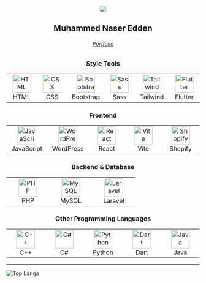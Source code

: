 <p align="center">
	<a href="https://github.com/Bouaskaoun">
		<img src="https://readme-typing-svg.herokuapp.com?lines=Full+Stack+Web+Developer&center=true&width=380&height=45">
	</a>
</p>
<h2 align="center"> Muhammed Naser Edden </h2>
<h6 align="center"><a href="https://mhamdnaser.github.io/MyPortfolio/"> Portfolio </a></h6>

<!-- Style Tools Section -->
<table align="center">
	<h3 align="center">Style Tools</h3>
  <tr>
    <td align="center"  width="96">
		<img src="https://skillicons.dev/icons?i=html" width="48" height="48" alt="HTML" />
		<br>HTML
	</td>
	<td align="center" width="96">
		<img src="https://skillicons.dev/icons?i=css" width="48" height="48" alt="CSS" />
		<br>CSS
	</td>
	<td align="center"  width="96">
		<img src="https://skillicons.dev/icons?i=bootstrap" width="48" height="48" alt="Bootstrap" />
		<br>Bootstrap
	</td>
	<td align="center" width="96">
		<img src="https://skillicons.dev/icons?i=sass"  width="48" height="48" alt="Sass" />
		<br>Sass
	</td>
	<td align="center" width="96">
		<img src="https://skillicons.dev/icons?i=tailwind"  width="48" height="48" alt="Tailwind" />
		<br>Tailwind
	</td>
	<td align="center" width="96">
		<img src="https://skillicons.dev/icons?i=flutter" width="48" height="48" alt="Flutter" />
		<br>Flutter
	</td>
  </tr>
</table>

<!-- Frontend Section -->
<table align="center">
	<h3 align="center">Frontend</h3>
	<tr>
		<td align="center"  width="96">
			<img src="https://skillicons.dev/icons?i=javascript" width="48" height="48" alt="JavaScript" />
			<br>JavaScript
		</td>
		<td align="center"  width="96">
			<img src="https://skillicons.dev/icons?i=wordpress" width="48" height="48" alt="WordPress" />
			<br>WordPress
		</td>
		<td align="center"  width="96">
			<img src="https://skillicons.dev/icons?i=react" width="48" height="48" alt="React" />
			<br>React
		</td>
		<td align="center"  width="96">
			<img src="https://skillicons.dev/icons?i=vite" width="48" height="48" alt="Vite" />
			<br>Vite
		</td>
		<td align="center" width="96">
			<img src="https://cdn.simpleicons.org/shopify/7AB55C" width="48" height="48" alt="Shopify" />
			<br>Shopify
		</td>
	</tr>
</table>

<!-- Backend & Database Section -->
<table align="center">
	<h3 align="center">Backend & Database</h3>
	<tr>
		<td align="center"  width="96">
			<img src="https://skillicons.dev/icons?i=php" width="48" height="48" alt="PHP" />
			<br>PHP
		</td> 
		<td align="center" width="96">
			<img src="https://skillicons.dev/icons?i=mysql" alt="MySQL" width="48" height="48" />
			<br>MySQL
		</td>
		<td align="center"  width="96">
			<img src="https://skillicons.dev/icons?i=laravel" width="48" height="48" alt="Laravel" />
			<br>Laravel
		</td>
	</tr>
</table>

<!-- New Programming Languages Section -->
<table align="center">
	<h3 align="center">Other Programming Languages</h3>
	<tr>
		<td align="center" width="96">
			<img src="https://skillicons.dev/icons?i=cpp" width="48" height="48" alt="C++" />
			<br>C++
		</td>
		<td align="center" width="96">
			<img src="https://skillicons.dev/icons?i=cs" width="48" height="48" alt="C#" />
			<br>C#
		</td>
		<td align="center" width="96">
			<img src="https://skillicons.dev/icons?i=python" width="48" height="48" alt="Python" />
			<br>Python
		</td>
		<td align="center" width="96">
			<img src="https://skillicons.dev/icons?i=dart" width="48" height="48" alt="Dart" />
			<br>Dart
		</td>
		<td align="center" width="96">
			<img src="https://skillicons.dev/icons?i=java" width="48" height="48" alt="Java" />
			<br>Java
		</td>
	</tr>
</table>

<hr/>

![Top Langs](https://github-readme-stats.vercel.app/api/top-langs/?username=mhamdNaser&size_weight=0.5&count_weight=0.5)

